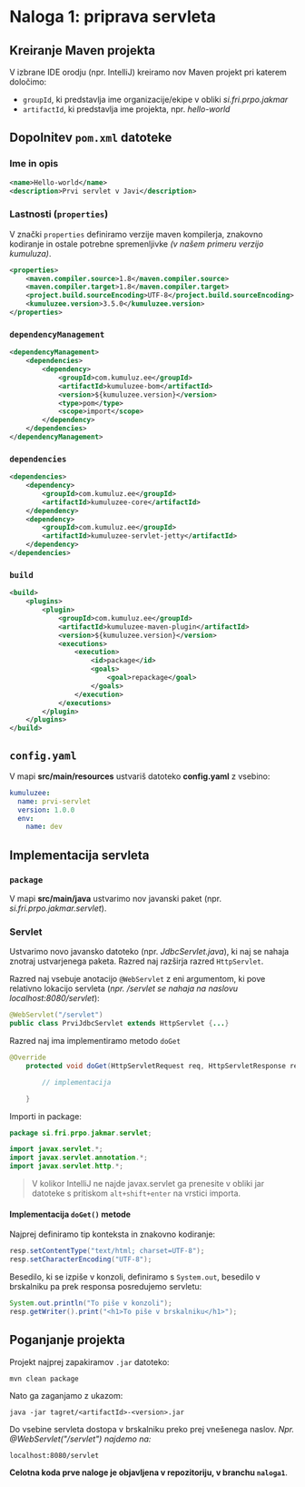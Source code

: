 # Naloga 1: priprava servleta
## Kreiranje Maven projekta
V izbrane IDE orodju (npr. IntelliJ) kreiramo nov Maven projekt pri katerem določimo:
*   `groupId`, ki predstavlja ime organizacije/ekipe v obliki *si.fri.prpo.jakmar*
*   `artifactId`, ki predstavlja ime projekta, npr. *hello-world*

## Dopolnitev `pom.xml` datoteke
### Ime in opis
```xml
<name>Hello-world</name>
<description>Prvi servlet v Javi</description>
```

### Lastnosti (`properties`)
V znački `properties` definiramo verzije maven kompilerja, znakovno kodiranje in ostale potrebne spremenljivke *(v našem primeru verzijo kumuluza)*.

```xml
<properties>
    <maven.compiler.source>1.8</maven.compiler.source>
    <maven.compiler.target>1.8</maven.compiler.target>
    <project.build.sourceEncoding>UTF-8</project.build.sourceEncoding>
    <kumuluzee.version>3.5.0</kumuluzee.version>
</properties>
```

### `dependencyManagement`
```xml
<dependencyManagement>
    <dependencies>
        <dependency>
            <groupId>com.kumuluz.ee</groupId>
            <artifactId>kumuluzee-bom</artifactId>
            <version>${kumuluzee.version}</version>
            <type>pom</type>
            <scope>import</scope>
        </dependency>
    </dependencies>
</dependencyManagement>
```

### `dependencies`
```xml
<dependencies>
    <dependency>
        <groupId>com.kumuluz.ee</groupId>
        <artifactId>kumuluzee-core</artifactId>
    </dependency>
    <dependency>
        <groupId>com.kumuluz.ee</groupId>
        <artifactId>kumuluzee-servlet-jetty</artifactId>
    </dependency>
</dependencies>
```

### `build`
```xml
<build>
    <plugins>
        <plugin>
            <groupId>com.kumuluz.ee</groupId>
            <artifactId>kumuluzee-maven-plugin</artifactId>
            <version>${kumuluzee.version}</version>
            <executions>
                <execution>
                    <id>package</id>
                    <goals>
                        <goal>repackage</goal>
                    </goals>
                </execution>
            </executions>
        </plugin>
    </plugins>
</build>
```

## `config.yaml`
V mapi **src/main/resources** ustvariš datoteko **config.yaml** z vsebino:
```yaml
kumuluzee:
  name: prvi-servlet
  version: 1.0.0
  env:
    name: dev
```

## Implementacija servleta
### `package`
V mapi **src/main/java** ustvarimo nov javanski paket (npr. *si.fri.prpo.jakmar.servlet*).

### Servlet
Ustvarimo novo javansko datoteko (npr. *JdbcServlet.java*), ki naj se nahaja znotraj ustvarjenega paketa. Razred naj razširja razred `HttpServlet`.

Razred naj vsebuje anotacijo `@WebServlet` z eni argumentom, ki pove relativno lokacijo servleta (*npr. /servlet se nahaja na naslovu localhost:8080/servlet*):
```java
@WebServlet("/servlet")
public class PrviJdbcServlet extends HttpServlet {...}
```

Razred naj ima implementiramo metodo `doGet`
```java
@Override
    protected void doGet(HttpServletRequest req, HttpServletResponse resp) throws ServletException, IOException {

        // implementacija

    }
```

Importi in package:
```java
package si.fri.prpo.jakmar.servlet;

import javax.servlet.*;
import javax.servlet.annotation.*;
import javax.servlet.http.*;
```
> V kolikor IntelliJ ne najde javax.servlet ga prenesite v obliki jar datoteke s pritiskom `alt+shift+enter` na vrstici importa.

#### Implementacija `doGet()` metode

Najprej definiramo tip konteksta in znakovno kodiranje:
```java
resp.setContentType("text/html; charset=UTF-8");
resp.setCharacterEncoding("UTF-8");
```

Besedilo, ki se izpiše v konzoli, definiramo s `System.out`, besedilo v brskalniku pa prek responsa posredujemo servletu:
```java
System.out.println("To piše v konzoli");
resp.getWriter().print("<h1>To piše v brskalniku</h1>");
```

## Poganjanje projekta
Projekt najprej zapakiramov `.jar` datoteko:
```
mvn clean package
```

Nato ga zaganjamo z ukazom:
```
java -jar tagret/<artifactId>-<version>.jar
```

Do vsebine servleta dostopa v brskalniku preko prej vnešenega naslov.
*Npr. @WebServlet("/servlet") najdemo na:*
```
localhost:8080/servlet
```

**Celotna koda prve naloge je objavljena v repozitoriju, v branchu `naloga1`**.